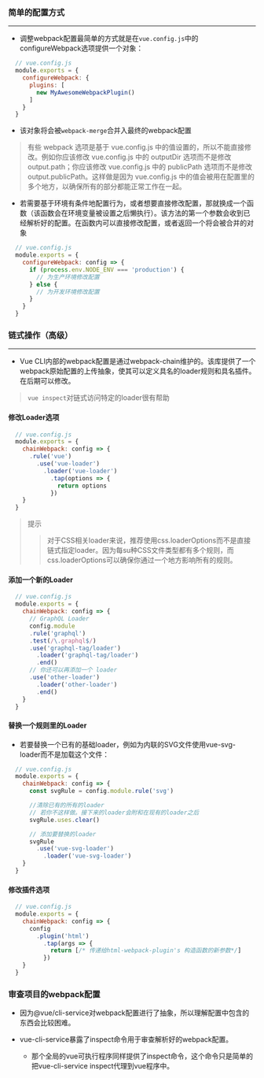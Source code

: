### 简单的配置方式
---
- 调整webpack配置最简单的方式就是在`vue.config.js`中的configureWebpack选项提供一个对象：
```js
  // vue.config.js
  module.exports = {
    configureWebpack: {
      plugins: [
        new MyAwesomeWebpackPlugin()
      ]
    }
  }
```
- 该对象将会被`webpack-merge`合并入最终的webpack配置

> 有些 webpack 选项是基于 vue.config.js 中的值设置的，所以不能直接修改。例如你应该修改 vue.config.js 中的 outputDir 选项而不是修改 output.path；你应该修改 vue.config.js 中的 publicPath 选项而不是修改 output.publicPath。这样做是因为 vue.config.js 中的值会被用在配置里的多个地方，以确保所有的部分都能正常工作在一起。

- 若需要基于环境有条件地配置行为，或者想要直接修改配置，那就换成一个函数（该函数会在环境变量被设置之后懒执行）。该方法的第一个参数会收到已经解析好的配置。在函数内可以直接修改配置，或者返回一个将会被合并的对象
```js
  // vue.config.js
  module.exports = {
    configureWebpack: config => {
      if (process.env.NODE_ENV === 'production') {
        // 为生产环境修改配置
      } else {
        // 为开发环境修改配置
      }
    }
  }
```

### 链式操作（高级）
---
- Vue CLI内部的webpack配置是通过webpack-chain维护的。该库提供了一个webpack原始配置的上传抽象，使其可以定义具名的loader规则和具名插件。在后期可以修改。

> `vue inspect`对链式访问特定的loader很有帮助

#### 修改Loader选项
```js
  // vue.config.js
  module.exports = {
    chainWebpack: config => {
      .rule('vue')
        .use('vue-loader')
          .loader('vue-loader')
            .tap(options => {
              return options
            })
    }
  }
```

> 提示
>> 对于CSS相关loader来说，推荐使用css.loaderOptions而不是直接链式指定loader。因为每su种CSS文件类型都有多个规则，而css.loaderOptions可以确保你通过一个地方影响所有的规则。

#### 添加一个新的Loader
```js
  // vue.config.js
  module.exports = {
    chainWebpack: config => {
      // GraphQL Loader
      config.module
      .rule('graphql')
      .test(/\.graphql$/)
      .use('graphql-tag/loader')
        .loader('graphql-tag/loader')
        .end()
      // 你还可以再添加一个 loader
      .use('other-loader')
        .loader('other-loader')
        .end()
    }
  }
```

#### 替换一个规则里的Loader
- 若要替换一个已有的基础loader，例如为内联的SVG文件使用vue-svg-loader而不是加载这个文件：
```js
  // vue.config.js
  module.exports = {
    chainWebpack: config => {
      const svgRule = config.module.rule('svg')

      //清除已有的所有的loader
      // 若你不这样做。接下来的loader会附和在现有的loader之后
      svgRule.uses.clear()

      // 添加要替换的loader
      svgRule
        .use('vue-svg-loader')
          .loader('vue-svg-loader')
    }
  }
```

#### 修改插件选项
```js
  // vue.config.js
  module.exports = {
    chainWebpack: config => {
      config
        .plugin('html')
          .tap(args => {
            return [/* 传递给html-webpack-plugin's 构造函数的新参数*/]
          })
    }
  }
```

### 审查项目的webpack配置
- 因为@vue/cli-service对webpack配置进行了抽象，所以理解配置中包含的东西会比较困难。

- vue-cli-service暴露了inspect命令用于审查解析好的webpack配置。
  - 那个全局的vue可执行程序同样提供了inspect命令，这个命令只是简单的把vue-cli-service inspect代理到vue程序中。